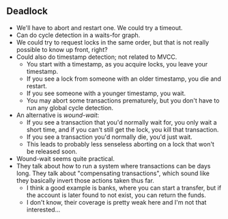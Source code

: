## Deadlock

* We'll have to abort and restart one. We could try a timeout.
* Can do cycle detection in a waits-for graph.
* We could try to request locks in the same order, but that is not
  really possible to know up front, right?
* Could also do timestamp detection; not related to MVCC.
    * You start with a timestamp, as you acquire locks, you leave your
      timestamp.
    * If you see a lock from someone with an older timestamp, you die
      and restart.
    * If you see someone with a younger timestamp, you wait.
    * You may abort some transactions prematurely, but you don't have
      to run any global cycle detection.
* An alternative is *wound-wait*:
    * If you see a transaction that you'd normally wait for, you only
      wait a short time, and if you can't still get the lock, you kill
      that transaction.
    * If you see a transaction you'd normally die, you'd just wait.
    * This leads to probably less senseless aborting on a lock that
      won't be released soon.
* Wound-wait seems quite practical.
* They talk about how to run a system where transactions can be days
  long. They talk about "compensating transactions", which sound like
  they basically invert those actions taken thus far.
    * I think a good example is banks, where you can start a transfer,
      but if the account is later found to not exist, you can return
      the funds.
    * I don't know, their coverage is pretty weak here and I'm not
      that interested...
